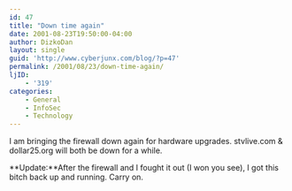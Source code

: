 ```yaml
---
id: 47
title: "Down time again"
date: 2001-08-23T19:50:00-04:00
author: DizkoDan
layout: single
guid: 'http://www.cyberjunx.com/blog/?p=47'
permalink: /2001/08/23/down-time-again/
ljID:
    - '319'
categories:
    - General
    - InfoSec
    - Technology
---
```


I am bringing the firewall down again for hardware upgrades. stvlive.com &amp; dollar25.org will both be down for a while.

**Update:**After the firewall and I fought it out (I won you see), I got this bitch back up and running. Carry on.